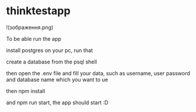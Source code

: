 # thinktestapp
!(зображення.png)



To be able run the app

install postgres on your pc, run that

create a database from the psql shell

then open the .env file and fill your data, such as username, user password and database name which you want to ue


then npm install

and npm run start, the app should start :D
